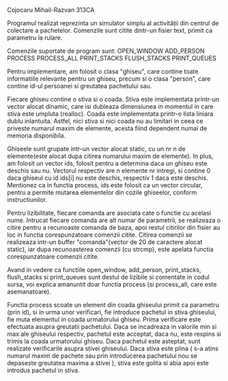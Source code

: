 Cojocaru Mihail-Razvan 313CA

Programul realizat reprezinta un simulator simplu al activității din centrul de colectare a pachetelor.
Comenzile sunt citite dintr-un fisier text, primit ca parametru la rulare.

Comenzile suportate de program sunt:
	OPEN_WINDOW
	ADD_PERSON
	PROCESS
	PROCESS_ALL
	PRINT_STACKS
	FLUSH_STACKS
	PRINT_QUEUES
	
Pentru implementare, am folosit o clasa "ghiseu", care contine toate informatiile relevante pentru un ghiseu, precum si o clasa "person", care contine id-ul persoanei si greutatea pachetului sau.

Fiecare ghiseu contine o stiva si o coada.
Stiva este implementata printr-un vector alocat dinamic, care isi dubleaza dimensiunea in momentul in care stiva este umpluta (realloc).
Coada este implementata printr-o lista liniara dublu inlantuita. Astfel, nici stiva si nici coada nu au limitari in ceea ce priveste numarul maxim de elemente, acesta fiind dependent numai de memoria disponibila.

Ghiseele sunt grupate intr-un vector alocat static, cu un nr n de elemente(este alocat dupa citirea numarului maxim de elemente).
In plus, am folosit un vector ids, folosit pentru a determina daca un ghiseu este deschis sau nu. Vectorul respectiv are n elemente nr intregi, si contine 0 daca ghiseul cu id ids[i] nu este deschis, respectiv 1 daca este deschis. Mentionez ca in functia process, ids este folosit ca un vector circular, pentru a permite mutarea elementelor din cozile ghiseelor, conform instructiunilor.

Pentru lizibilitate, fiecare comanda are asociata cate o functie cu acelasi nume.
Intrucat fiecare comanda are alt numar de parametrii, se realizeaza o citire pentru a recunoaste comanda de baza, apoi restul citirilor din fisier au loc in functia corespunzatoare comenzii citite.
Citirea comenzii se realizeaza intr-un buffer "comanda"(vector de 20 de caractere alocat static), iar dupa recunoasterea comenzii (cu strcmp), este apelata functia corespunzatoare comenzii citite.

Avand in vedere ca functiile open_window, add_person, print_stacks, flush_stacks si print_queues sunt destul de lizibile si comentate in codul sursa, voi explica amanuntit doar functia process (si process_all, care este asemanatoare).

Functia process scoate un element din coada ghiseului primit ca parametru (prin id), si in urma unor verificari, fie introduce pachetul in stiva ghiseului, fie muta elementul in coada urmatorului ghiseu.
Prima verificare este efectuata asupra greutatii pachetului. Daca se incadreaza in valorile min si max ale ghiseului respectiv, pachetul este acceptat, daca nu, este respins si trimis la coada urmatorului ghiseu.
Daca pachetul este asteptat, sunt realizate verificarile asupra stivei ghiseului. Daca stiva este plina ( s-a atins numarul maxim de pachete sau prin introducerea pachetului nou se depaseste greutatea maxima a stivei ), stiva este golita si abia apoi este introdus pachetul in stiva.

